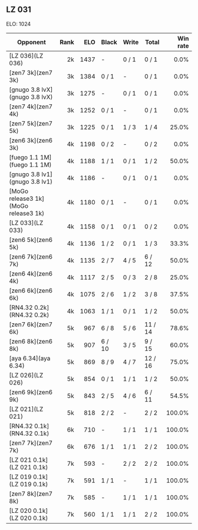 ## LZ 031 ##

ELO: 1024

Opponent | Rank | ELO | Black | Write | Total | Win rate
---------|-----:|----:|-------|-------|-------|-------:
[LZ 036](LZ 036) | 2k | 1437 | - | 0 / 1 | 0 / 1 | 0.0%
[zen7 3k](zen7 3k) | 3k | 1384 | 0 / 1 | - | 0 / 1 | 0.0%
[gnugo 3.8 lvX](gnugo 3.8 lvX) | 3k | 1275 | - | 0 / 1 | 0 / 1 | 0.0%
[zen7 4k](zen7 4k) | 3k | 1252 | 0 / 1 | - | 0 / 1 | 0.0%
[zen7 5k](zen7 5k) | 3k | 1225 | 0 / 1 | 1 / 3 | 1 / 4 | 25.0%
[zen6 3k](zen6 3k) | 4k | 1198 | 0 / 2 | - | 0 / 2 | 0.0%
[fuego 1.1 1M](fuego 1.1 1M) | 4k | 1188 | 1 / 1 | 0 / 1 | 1 / 2 | 50.0%
[gnugo 3.8 lv1](gnugo 3.8 lv1) | 4k | 1186 | - | 0 / 1 | 0 / 1 | 0.0%
[MoGo release3 1k](MoGo release3 1k) | 4k | 1180 | 0 / 1 | - | 0 / 1 | 0.0%
[LZ 033](LZ 033) | 4k | 1158 | 0 / 1 | 0 / 1 | 0 / 2 | 0.0%
[zen6 5k](zen6 5k) | 4k | 1136 | 1 / 2 | 0 / 1 | 1 / 3 | 33.3%
[zen6 7k](zen6 7k) | 4k | 1135 | 2 / 7 | 4 / 5 | 6 / 12 | 50.0%
[zen6 4k](zen6 4k) | 4k | 1117 | 2 / 5 | 0 / 3 | 2 / 8 | 25.0%
[zen6 6k](zen6 6k) | 4k | 1075 | 2 / 6 | 1 / 2 | 3 / 8 | 37.5%
[RN4.32 0.2k](RN4.32 0.2k) | 4k | 1063 | 1 / 1 | 0 / 1 | 1 / 2 | 50.0%
[zen7 6k](zen7 6k) | 5k | 967 | 6 / 8 | 5 / 6 | 11 / 14 | 78.6%
[zen6 8k](zen6 8k) | 5k | 907 | 6 / 10 | 3 / 5 | 9 / 15 | 60.0%
[aya 6.34](aya 6.34) | 5k | 869 | 8 / 9 | 4 / 7 | 12 / 16 | 75.0%
[LZ 026](LZ 026) | 5k | 854 | 0 / 1 | 1 / 1 | 1 / 2 | 50.0%
[zen6 9k](zen6 9k) | 5k | 843 | 2 / 5 | 4 / 6 | 6 / 11 | 54.5%
[LZ 021](LZ 021) | 5k | 818 | 2 / 2 | - | 2 / 2 | 100.0%
[RN4.32 0.1k](RN4.32 0.1k) | 6k | 710 | - | 1 / 1 | 1 / 1 | 100.0%
[zen7 7k](zen7 7k) | 6k | 676 | 1 / 1 | 1 / 1 | 2 / 2 | 100.0%
[LZ 021 0.1k](LZ 021 0.1k) | 7k | 593 | - | 2 / 2 | 2 / 2 | 100.0%
[LZ 019 0.1k](LZ 019 0.1k) | 7k | 591 | 1 / 1 | - | 1 / 1 | 100.0%
[zen7 8k](zen7 8k) | 7k | 585 | - | 1 / 1 | 1 / 1 | 100.0%
[LZ 020 0.1k](LZ 020 0.1k) | 7k | 560 | 1 / 1 | 1 / 1 | 2 / 2 | 100.0%
